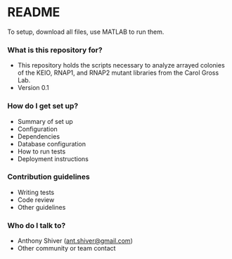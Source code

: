 # README #
To setup, download all files, use MATLAB to run them.

### What is this repository for? ###

* This repository holds the scripts necessary to analyze arrayed colonies of the KEIO, RNAP1, and RNAP2 mutant libraries from the Carol Gross Lab.
* Version 0.1

### How do I get set up? ###

* Summary of set up
* Configuration
* Dependencies
* Database configuration
* How to run tests
* Deployment instructions

### Contribution guidelines ###

* Writing tests
* Code review
* Other guidelines

### Who do I talk to? ###
* Anthony Shiver (ant.shiver@gmail.com)
* Other community or team contact